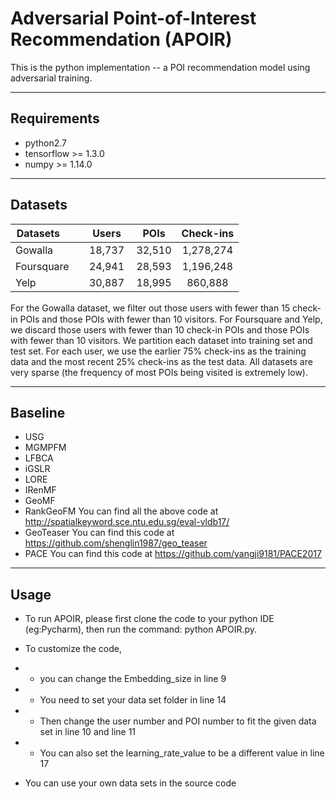 # Adversarial Point-of-Interest Recommendation (APOIR)

This is the python implementation -- a POI recommendation model using adversarial training.


--------------


## Requirements

- python2.7
- tensorflow >= 1.3.0
- numpy >= 1.14.0


------------------



## Datasets

| Datasets        |    Users    | POIs  |Check-ins |
| ------------- |:-------------:| :-----:|:--------:|
| Gowalla     |18,737|32,510|1,278,274|
| Foursquare     |24,941|28,593|1,196,248|
| Yelp  |30,887|18,995|860,888|

For the Gowalla dataset, we ﬁlter out those users with fewer than 15 check-in POIs and those POIs with fewer than 10 visitors. For Foursquare and Yelp, we discard those users with fewer than 10 check-in POIs and those POIs with fewer than 10 visitors. We partition each dataset into training set and test set. For each user, we use the earlier 75% check-ins as the training data and the most recent 25% check-ins as the test data. All datasets are very sparse (the frequency of most POIs being visited is extremely low).



--------------------------

## Baseline

- USG
- MGMPFM
- LFBCA
- iGSLR
- LORE
- IRenMF
- GeoMF
- RankGeoFM
You can find all the above code at http://spatialkeyword.sce.ntu.edu.sg/eval-vldb17/
- GeoTeaser
You can find this code at https://github.com/shenglin1987/geo_teaser
- PACE
You can find this code at https://github.com/yangji9181/PACE2017



--------------------



## Usage

* To run APOIR, please first clone the code to your python IDE (eg:Pycharm), then run the command: python APOIR.py.

* To customize the code, 
* * you can change the Embedding_size in line 9

* * You need to set your data set folder in line 14

* * Then change the user number and POI number to fit the given data set in line 10 and line 11

* * You can also set the learning_rate_value to be a different value in line 17

* You can use your own data sets in the source code

